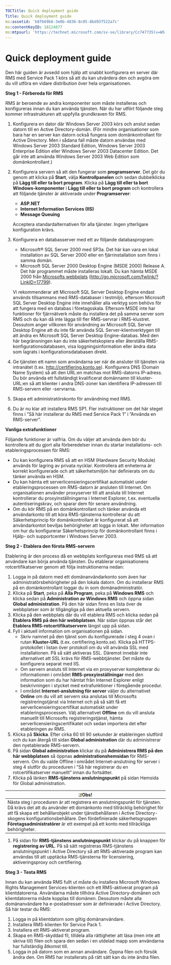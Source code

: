 ```yaml
---
TOCTitle: Quick deployment guide
Title: Quick deployment guide
ms:assetid: 'b8fb69b6-3e0b-4836-8c05-8bd93f522a7c'
ms:contentKeyID: 18124877
ms:mtpsurl: 'https://technet.microsoft.com/sv-se/library/Cc747735(v=WS.10)'
---
```


Quick deployment guide
======================

Den här guiden är avsedd som hjälp att snabbt konfigurera en server där RMS med Service Pack 1 körs så att du kan utvärdera den och avgöra om du vill utföra en vidare distribution över hela organisationen.

**Steg 1 - Förbereda för RMS**

RMS är beroende av andra komponenter som måste installeras och konfigureras innan du kan använda tjänsten. När du har utfört följande steg kommer infrastrukturen att uppfylla grundkraven för RMS.

1.  Konfigurera en dator där Windows Server 2003 körs och anslut sedan datorn till en Active Directory-domän. (För mindre organisationer som bara har en server kan datorn också fungera som domänkontrollant för Active Directory. Men i sådana fall måste datorn användas med Windows Server 2003 Standard Edition, Windows Server 2003 Enterprise Edition eller Windows Server 2003 Datacenter Edition. Det går inte att använda Windows Server 2003 Web Edition som domänkontrollant.)
2.  Konfigurera servern så att den fungerar som **programserver**. Det gör du genom att klicka på **Start**, välja **Kontrollpanelen** och sedan dubbelklicka på **Lägg till eller ta bort program**. Klicka på **Lägg till eller ta bort Windows-komponenter** i **Lägg till eller ta bort program** och kontrollera att följande tjänster är aktiverade under **Programserver**:
    -   **ASP.NET**
    -   **Internet Information Services (IIS)**
    -   **Message Queuing**

    Acceptera standardalternativen för alla tjänster. Ingen ytterligare konfiguration krävs.
3.  Konfigurera en databasserver med ett av följande databasprogram:
    -   Microsoft® SQL Server 2000 med SP3a. Det här kan vara en lokal installation av SQL Server 2000 eller en fjärrinstallation som finns i samma domän.
    -   Microsoft SQL Server 2000 Desktop Engine (MSDE 2000) Release A. Det här programmet måste installeras lokalt. Du kan hämta MSDE 2000 från [Microsofts webbplats](http://go.microsoft.com/fwlink/?linkid=17799) (http://go.microsoft.com/fwlink/?LinkID=17799).

    Vi rekommenderar att Microsoft SQL Server Desktop Engine endast används tillsammans med RMS-databaser i testmiljö, eftersom Microsoft SQL Server Desktop Engine inte innehåller alla verktyg som behövs för att fungera med en databas i företagsskala. Eftersom MSDE inte har funktioner för fjärrnätverk måste du installera det på samma server som RMS och du kan då inte lägga till fler RMS-servrar i RMS-klustret. Dessutom anger villkoren för användning av Microsoft SQL Server Desktop Engine att du inte får använda SQL Server-klientverktygen till att ändra en Microsoft SQL Server Desktop Engine-databas. Med den här begränsningen kan du inte säkerhetskopiera eller återställa RMS-konfigurationsdatabasen, visa loggningsinformation eller ändra data som lagrats i konfigurationsdatabasen direkt.
4.  Ge tjänsten ett namn som användarna ser när de ansluter till tjänsten via intranätet (t.ex. http://certifiering.konto.se). Konfigurera DNS (Domain Name System) så att den URL:en matchas mot RMS-datorns IP-adress. Du bör använda ett fullständigt kvalificerat domännamn till kluster-URL:en så att klienter i andra DNS-zoner kan identifiera IP-adressen till RMS-servern eller -servrarna.
5.  Skapa ett administratörskonto för användning med RMS.
6.  Du är nu klar att installera RMS SP1. Fler instruktioner om det här steget finns i ”Så här installerar du RMS med Service Pack 1” i ”Använda en RMS-server”.

**Vanliga extrafunktioner**

Följande funktioner är valfria. Om du väljer att använda dem bör du kontrollera att du gjort alla förberedelser innan du startar installations- och etableringsprocessen för RMS:

-   Du kan konfigurera RMS så att en HSM (Hardware Security Module) används för lagring av privata nycklar. Kontrollera att enheterna är korrekt konfigurerade och att säkerhetsmiljön har definierats om du tänker använda en HSM.
-   Du kan hämta ett serverlicensieringscertifikat automatiskt under etableringsprocessen om RMS-datorn är ansluten till Internet. Om organisationen använder proxyserver till att ansluta till Internet kontrollerar du proxyinställningarna i Internet Explorer, t.ex. eventuella autentiseringskrav, och sparar dem för senare användning.
-   Om du kör RMS på en domänkontrollant och tänker använda ett användarkonto till att köra RMS-tjänsterna kontrollerar du att Säkerhetsprincip för domänkontrollant är konfigurerat så att användarkontot beviljas behörigheter att logga in lokalt. Mer information om hur du konfigurerar Säkerhetsprincip för domänkontrollant finns i Hjälp- och supportcenter i Windows Server 2003.

**Steg 2 - Etablera den första RMS-servern**

Etablering är den process då en webbplats konfigureras med RMS så att användare kan börja använda tjänsten. Du etablerar organisationens rotcertifikatserver genom att följa instruktionerna nedan:

1.  Logga in på datorn med ett domänanvändarkonto som även har administratörsbehörigheter på den lokala datorn. Om du installerar RMS på en domänkontrollant loggar du in som domänadministratör.
2.  Klicka på **Start**, peka på **Alla Program**, peka på **Windows RMS** och klicka sedan på **Administration av Windows RMS** och öppna sidan **Global administration**. På den här sidan finns en lista över de webbplatser som är tillgängliga på den aktuella servern.
3.  Klicka på den webbplats där du vill etablera RMS och klicka sedan på **Etablera RMS på den här webbplatsen**. När sidan öppnas står det **Etablera RMS-rotcertifikatservern** längst upp på sidan.
4.  Fyll i aktuell information om organisationen på sidan.
    -   Skriv namnet på den tjänst som du konfigurerade i steg 4 ovan i rutan **Kluster-URL** (t.ex. certifiering.konto.se). Klicka på HTTPS-protokollet i listan över protokoll om du vill använda SSL med installationen. På så sätt aktiveras SSL. Däremot innebär inte alternativet att SSL krävs för RMS-webbtjänster. Det måste du konfigurera separat med IIS.
    -   Om servern ansluts till Internet via en proxyserver kompletterar du informationen i området **RMS-proxyinställningar** med den information som du har hämtat från Internet Explorer enligt beskrivningen i stycket med extrafunktioner i föregående procedur.
    -   I området **Internet-anslutning för server** väljer du alternativet **Online** om du vill att servern ska anslutas till Microsofts registreringstjänst via Internet och på så sätt få ett serverlicensieringscertifikat automatiskt under etableringsprocessen. Välj alternativet **Offline** om du vill ansluta manuellt till Microsofts registreringstjänst, hämta serverlicensieringscertifikatet och sedan importera det efter etableringen av RMS.
5.  Klicka på **Skicka**.
    Efter cirka 60 till 90 sekunder är etableringen slutförd och du kan återgå till sidan **Global administration** där du administrerar den nyetablerade RMS-servern.
6.  På sidan **Global administration** klickar du på **Administrera RMS på den här webbplatsen** så öppnas **administrationshemsidan** för RMS-servern.
    Om du valde Offline i området Internet-anslutning för server i steg 4 slutför du proceduren i ”Så här registrerar du en rotcertifikatserver manuellt” innan du fortsätter.
7.  Klicka på länken **RMS-tjänstens anslutningspunkt** på sidan Hemsida för Global administration.

| ![](images/Cc747735.note(WS.10).gif)Obs!                                                                                                                                                                                                                                                                                                                        |
|----------------------------------------------------------------------------------------------------------------------------------------------------------------------------------------------------------------------------------------------------------------------------------------------------------------------------------------------------------------------------------------------|
| Nästa steg i proceduren är att registrera en anslutningspunkt för tjänsten. Då krävs det att du använder ett domänkonto med tillräcklig behörighet för att få skapa ett behållarobjekt under tjänstbehållaren i Active Directory-skogens konfigurationsbehållare. Den fördefinierade säkerhetsgruppen **Företagsadministratörer** är ett exempel på ett konto med tillräckliga behörigheter. |

1.  På sidan för **RMS-tjänstens anslutningspunkt** klickar du på knappen för **registrering av URL**. På så sätt registreras RMS-tjänstens anslutningspunkt i Active Directory så att RMS-aktiverade program kan användas till att upptäcka RMS-tjänsterna för licensiering, aktiveringsproxy och certifiering.  

**Steg 3 - Testa RMS**

Innan du kan använda RMS fullt ut måste du installera Microsoft Windows Rights Management Services-klienten och ett RMS-aktiverat program på klientdatorerna. Användarna måste tillhöra Active Directory-domänen och klientdatorerna måste kopplas till domänen. Dessutom måste alla domänanvändare ha e-postadresser som är definierade i Active Directory. Så här testar du RMS:

1.  Logga in på klientdatorn som giltig domänanvändare.
2.  Installera RMS-klienten för Service Pack 1.
3.  Installera ett RMS-aktiverat program.
4.  Skapa en RMS-skyddad fil, tilldela alla rättigheter att läsa (men inte att skriva till) filen och spara den sedan i en utdelad mapp som användarna har fullständig åtkomst till.
5.  Logga in på datorn som en annan användare. Öppna filen och försök ändra den. Om RMS har installerats på rätt sätt kan du inte ändra filen.
